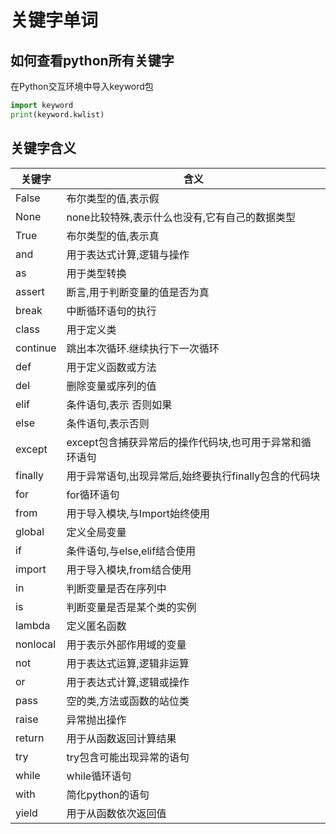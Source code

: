 # 关键字单词

## 如何查看python所有关键字

在Python交互环境中导入keyword包

```python
import keyword
print(keyword.kwlist)
```

## 关键字含义

| 关键字   | 含义                                           |
| -------- | ---------------------------------------------- |
| False    | 布尔类型的值,表示假                            |
| None     | none比较特殊,表示什么也没有,它有自己的数据类型 |
| True     | 布尔类型的值,表示真                            |
| and      | 用于表达式计算,逻辑与操作                      |
| as       | 用于类型转换                                   |
| assert   | 断言,用于判断变量的值是否为真                  |
| break    | 中断循环语句的执行                             |
| class    | 用于定义类                                     |
| continue | 跳出本次循环.继续执行下一次循环                |
| def      | 用于定义函数或方法                             |
| del      | 删除变量或序列的值                             |
| elif     | 条件语句,表示 否则如果                         |
| else     | 条件语句,表示否则                              |
| except            | except包含捕获异常后的操作代码块,也可用于异常和循环语句 |
| finally  | 用于异常语句,出现异常后,始终要执行finally包含的代码块      |
| for      | for循环语句 |
| from     | 用于导入模块,与Import始终使用 |
| global   | 定义全局变量 |
| if       | 条件语句,与else,elif结合使用 |
| import   | 用于导入模块,from结合使用 |
| in       | 判断变量是否在序列中 |
| is       | 判断变量是否是某个类的实例 |
| lambda   | 定义匿名函数 |
| nonlocal | 用于表示外部作用域的变量 |
| not      | 用于表达式运算,逻辑非运算 |
| or       | 用于表达式计算,逻辑或操作 |
| pass     | 空的类,方法或函数的站位类 |
| raise    | 异常抛出操作 |
| return   | 用于从函数返回计算结果 |
| try      | try包含可能出现异常的语句 |
| while    | while循环语句 |
| with     | 简化python的语句 |
| yield    | 用于从函数依次返回值 |

